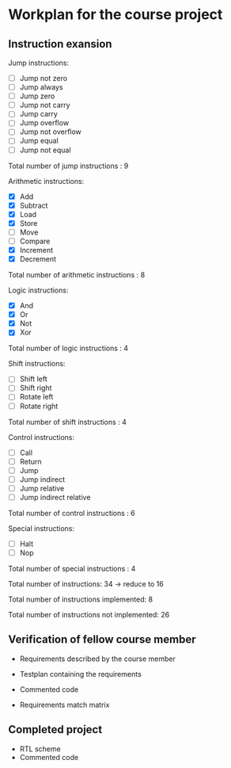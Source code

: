 # Workplan for the course project

## Instruction exansion

Jump instructions:

- [ ] Jump not zero
- [ ] Jump always
- [ ] Jump zero
- [ ] Jump not carry
- [ ] Jump carry
- [ ] Jump overflow
- [ ] Jump not overflow
- [ ] Jump equal
- [ ] Jump not equal
  
Total number of jump instructions : 9

Arithmetic instructions:

- [x] Add
- [x] Subtract
- [x] Load
- [x] Store
- [ ] Move
- [ ] Compare
- [x] Increment
- [x] Decrement

Total number of arithmetic instructions : 8

Logic instructions:

- [x] And
- [x] Or
- [x] Not
- [x] Xor

Total number of logic instructions : 4

Shift instructions:

- [ ] Shift left
- [ ] Shift right
- [ ] Rotate left
- [ ] Rotate right

Total number of shift instructions : 4

Control instructions:

- [ ] Call
- [ ] Return
- [ ] Jump
- [ ] Jump indirect
- [ ] Jump relative
- [ ] Jump indirect relative

Total number of control instructions : 6

Special instructions:

- [ ] Halt
- [ ] Nop

Total number of special instructions : 4

Total number of instructions: 34 -> reduce to 16

Total number of instructions implemented: 8

Total number of instructions not implemented: 26

## Verification of fellow course member

- Requirements described by the course member

- Testplan containing the requirements

- Commented code

- Requirements match matrix

## Completed project

- RTL scheme
- Commented code
